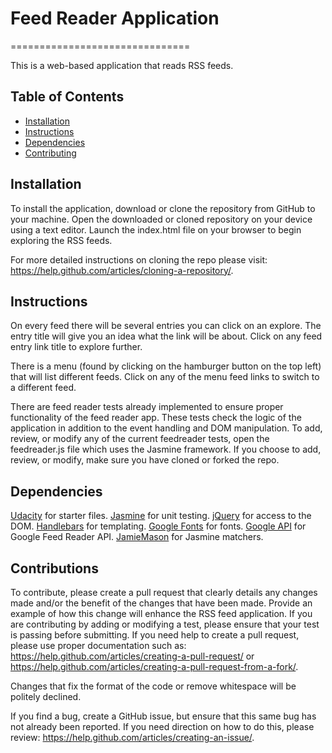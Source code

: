 # Feed Reader Application
===============================

This is a web-based application that reads RSS feeds.

## Table of Contents

* [Installation](#installation)
* [Instructions](#instructions)
* [Dependencies](#dependencies)
* [Contributing](#contributing)

## Installation

To install the application, download or clone the repository from GitHub to your machine. Open the downloaded or cloned repository on your device using a text editor. Launch the index.html file on your browser to begin exploring the RSS feeds. 

For more detailed instructions on cloning the repo please visit: https://help.github.com/articles/cloning-a-repository/.

## Instructions

On every feed there will be several entries you can click on an explore. The entry title will give you an idea what the link will be about. Click on any feed entry link title to explore further. 

There is a menu (found by clicking on the hamburger button on the top left) that will list different feeds. Click on any of the menu feed links to switch to a different feed. 

There are feed reader tests already implemented to ensure proper functionality of the feed reader app. These tests check the logic of the application in addition to the event handling and DOM manipulation. To add, review, or modify any of the current feedreader tests, open the feedreader.js file which uses the Jasmine framework. If you choose to add, review, or modify, make sure you have cloned or forked the repo. 

## Dependencies

[Udacity](https://github.com/udacity) for starter files.
[Jasmine](http://jasmine.github.io/) for unit testing.
[jQuery](https://jquery.com/) for access to the DOM.
[Handlebars](https://handlebarsjs.com/) for templating.
[Google Fonts](https://fonts.google.com/) for fonts. 
[Google API](https://developers.google.com/apis-explorer/#p/) for Google Feed Reader API.
[JamieMason](https://github.com/JamieMason/Jasmine-Matchers) for Jasmine matchers.

## Contributions

To contribute, please create a pull request that clearly details any changes made and/or the benefit of the changes that have been made. Provide an example of how this change will enhance the RSS feed application. If you are contributing by adding or modifying a test, please ensure that your test is passing before submitting. If you need help to create a pull request, please use proper documentation such as: https://help.github.com/articles/creating-a-pull-request/ or https://help.github.com/articles/creating-a-pull-request-from-a-fork/.

Changes that fix the format of the code or remove whitespace will be politely declined.

If you find a bug, create a GitHub issue, but ensure that this same bug has not already been reported. If you need direction on how to do this, please review: https://help.github.com/articles/creating-an-issue/.

